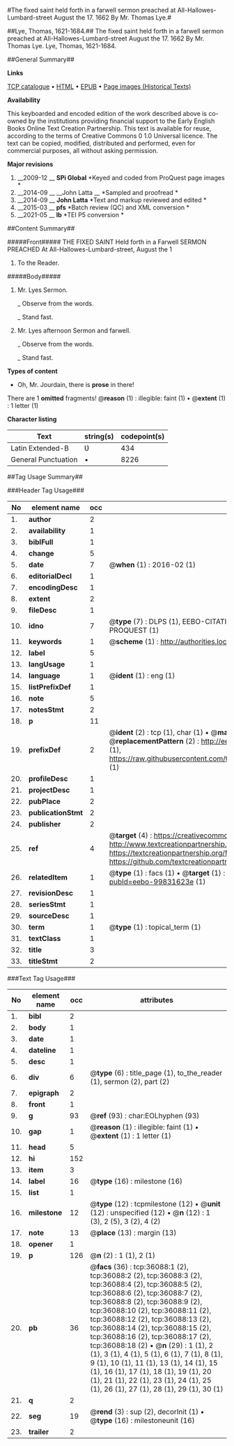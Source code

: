 #The fixed saint held forth in a farwell sermon preached at All-Hallowes-Lumbard-street August the 17. 1662 By Mr. Thomas Lye.#

##Lye, Thomas, 1621-1684.##
The fixed saint held forth in a farwell sermon preached at All-Hallowes-Lumbard-street August the 17. 1662 By Mr. Thomas Lye.
Lye, Thomas, 1621-1684.

##General Summary##

**Links**

[TCP catalogue](http://www.ota.ox.ac.uk/tcp/)  • 
[HTML](http://tei.it.ox.ac.uk/tcp/Texts-HTML/free/A49/A49504.html)  • 
[EPUB](http://tei.it.ox.ac.uk/tcp/Texts-EPUB/free/A49/A49504.epub) • 
[Page images (Historical Texts)](https://historicaltexts.jisc.ac.uk/eebo-99831623e)

**Availability**

This keyboarded and encoded edition of the work described above is co-owned by the
    institutions providing financial support to the Early English Books Online Text Creation
    Partnership. This text is available for reuse, according to the terms of  Creative Commons 0 1.0 Universal
    licence. The text can be copied, modified, distributed and performed, even for commercial
    purposes, all without asking permission.

**Major revisions**

1. __2009-12 __ __SPi Global__ *Keyed and coded from ProQuest page images *
1. __2014-09 __ __John Latta __ *Sampled and proofread *
1. __2014-09 __ __John Latta__ *Text and markup reviewed and edited *
1. __2015-03 __ __pfs__ *Batch review (QC) and XML conversion *
1. __2021-05 __ __lb__ *TEI P5 conversion *

##Content Summary##

#####Front#####
THE FIXED SAINT Held forth in a Farwell SERMON PREACHED At All-Hallowes-Lumbard-street, August the 1
1. To the Reader.

#####Body#####

1. Mr. Lyes Sermon.

    _ Observe from the words.

    _ Stand fast.

1. Mr. Lyes afternoon Sermon and farwell.

    _ Observe from the words.

    _ Stand fast.

**Types of content**

  * Oh, Mr. Jourdain, there is **prose** in there!

There are 1 **omitted** fragments! 
 @__reason__ (1) : illegible: faint (1)  •  @__extent__ (1) : 1 letter (1)

**Character listing**


|Text|string(s)|codepoint(s)|
|---|---|---|
|Latin Extended-B|Ʋ|434|
|General Punctuation|•|8226|

##Tag Usage Summary##

###Header Tag Usage###

|No|element name|occ|attributes|
|---|---|---|---|
|1.|__author__|2||
|2.|__availability__|1||
|3.|__biblFull__|1||
|4.|__change__|5||
|5.|__date__|7| @__when__ (1) : 2016-02 (1)|
|6.|__editorialDecl__|1||
|7.|__encodingDesc__|1||
|8.|__extent__|2||
|9.|__fileDesc__|1||
|10.|__idno__|7| @__type__ (7) : DLPS (1), EEBO-CITATION (1), VID (1), EEBO-PROQUEST (1), STC (2), PROQUEST (1)|
|11.|__keywords__|1| @__scheme__ (1) : http://authorities.loc.gov/ (1)|
|12.|__label__|5||
|13.|__langUsage__|1||
|14.|__language__|1| @__ident__ (1) : eng (1)|
|15.|__listPrefixDef__|1||
|16.|__note__|5||
|17.|__notesStmt__|2||
|18.|__p__|11||
|19.|__prefixDef__|2| @__ident__ (2) : tcp (1), char (1)  •  @__matchPattern__ (2) : ([0-9\-]+):([0-9IVX]+) (1), (.+) (1)  •  @__replacementPattern__ (2) : http://eebo.chadwyck.com/downloadtiff?vid=$1&page=$2 (1), https://raw.githubusercontent.com/textcreationpartnership/Texts/master/tcpchars.xml#$1 (1)|
|20.|__profileDesc__|1||
|21.|__projectDesc__|1||
|22.|__pubPlace__|2||
|23.|__publicationStmt__|2||
|24.|__publisher__|2||
|25.|__ref__|4| @__target__ (4) : https://creativecommons.org/publicdomain/zero/1.0/ (1), http://www.textcreationpartnership.org/docs/. (1), https://textcreationpartnership.org/faq/#faq05 (1), https://github.com/textcreationpartnership (1)|
|26.|__relatedItem__|1| @__type__ (1) : facs (1)  •  @__target__ (1) : https://data.historicaltexts.jisc.ac.uk/view?pubId=eebo-99831623e (1)|
|27.|__revisionDesc__|1||
|28.|__seriesStmt__|1||
|29.|__sourceDesc__|1||
|30.|__term__|1| @__type__ (1) : topical_term (1)|
|31.|__textClass__|1||
|32.|__title__|3||
|33.|__titleStmt__|2||


###Text Tag Usage###

|No|element name|occ|attributes|
|---|---|---|---|
|1.|__bibl__|2||
|2.|__body__|1||
|3.|__date__|1||
|4.|__dateline__|1||
|5.|__desc__|1||
|6.|__div__|6| @__type__ (6) : title_page (1), to_the_reader (1), sermon (2), part (2)|
|7.|__epigraph__|2||
|8.|__front__|1||
|9.|__g__|93| @__ref__ (93) : char:EOLhyphen (93)|
|10.|__gap__|1| @__reason__ (1) : illegible: faint (1)  •  @__extent__ (1) : 1 letter (1)|
|11.|__head__|5||
|12.|__hi__|152||
|13.|__item__|3||
|14.|__label__|16| @__type__ (16) : milestone (16)|
|15.|__list__|1||
|16.|__milestone__|12| @__type__ (12) : tcpmilestone (12)  •  @__unit__ (12) : unspecified (12)  •  @__n__ (12) : 1 (3), 2 (5), 3 (2), 4 (2)|
|17.|__note__|13| @__place__ (13) : margin (13)|
|18.|__opener__|1||
|19.|__p__|126| @__n__ (2) : 1 (1), 2 (1)|
|20.|__pb__|36| @__facs__ (36) : tcp:36088:1 (2), tcp:36088:2 (2), tcp:36088:3 (2), tcp:36088:4 (2), tcp:36088:5 (2), tcp:36088:6 (2), tcp:36088:7 (2), tcp:36088:8 (2), tcp:36088:9 (2), tcp:36088:10 (2), tcp:36088:11 (2), tcp:36088:12 (2), tcp:36088:13 (2), tcp:36088:14 (2), tcp:36088:15 (2), tcp:36088:16 (2), tcp:36088:17 (2), tcp:36088:18 (2)  •  @__n__ (29) : 1 (1), 2 (1), 3 (1), 4 (1), 5 (1), 6 (1), 7 (1), 8 (1), 9 (1), 10 (1), 11 (1), 13 (1), 14 (1), 15 (1), 16 (1), 17 (1), 18 (1), 19 (1), 20 (1), 21 (1), 22 (1), 23 (1), 24 (1), 25 (1), 26 (1), 27 (1), 28 (1), 29 (1), 30 (1)|
|21.|__q__|2||
|22.|__seg__|19| @__rend__ (3) : sup (2), decorInit (1)  •  @__type__ (16) : milestoneunit (16)|
|23.|__trailer__|2||
